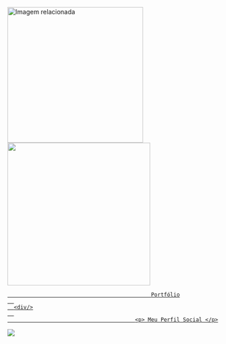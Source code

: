 
<html>
<head>
<img class="irc_mi" src="https://ctovision.com/wp-content/uploads/daftpunktocat-thomas.gif" onload="typeof google==='object'&amp;&amp;google.aft&amp;&amp;google.aft(this)" width="304" height="304" style="margin-top: 25px;" alt="Imagem relacionada">
  
  
  
  
  
  
<a href="https://www.linkedin.com/in/clevertonkley//" title="Photo Editing">
<img border="0" data-original-height="281" data-original-width="281" height="320" src="https://1.bp.blogspot.com/-Hkc0p45h4OA/W1nKJiMqksI/AAAAAAAAElY/S8wcr0wqooYqxOdOag25HVyxKdP3laTxgCLcBGAs/s320/bloggif_5b59c773651dc.gif" width="320">









<body>
  
    
 
 
 <div> 
 
 
 
                                                 Portfólio
      
      <div/>
      
                                            <p> Meu Perfil Social </p>
                                            
                                            
                                            
                                            
  <img border="0" data-original-height="20" data-original-width="30" src="https://4.bp.blogspot.com/-kw5eCkPxEyE/W1nf2wmk5gI/AAAAAAAAElw/akE4uMFfqDI-EjhGetfq4tHSscBRC-jagCLcBGAs/s1600/eu%2Bfoto.gif">  
                                          












